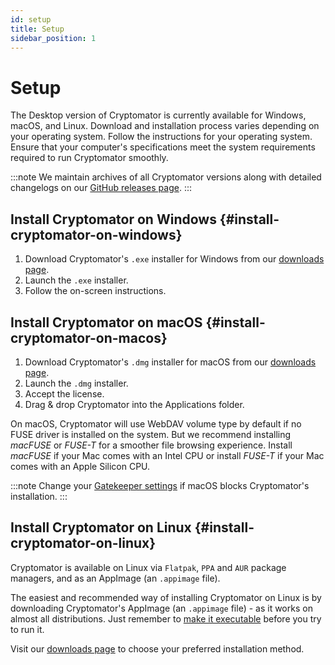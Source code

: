 ```yaml
---
id: setup
title: Setup
sidebar_position: 1
---
```


# Setup

The Desktop version of Cryptomator is currently available for Windows, macOS, and Linux. 
Download and installation process varies depending on your operating system. Follow the instructions for your operating system.
Ensure that your computer's specifications meet the system requirements required to run Cryptomator smoothly.

:::note
We maintain archives of all Cryptomator versions along with detailed changelogs on our [GitHub releases page](https://github.com/cryptomator/cryptomator/releases).
:::

## Install Cryptomator on Windows {#install-cryptomator-on-windows}

1. Download Cryptomator's `.exe` installer for Windows from our [downloads page](https://cryptomator.org/downloads/#win).
2. Launch the `.exe` installer.
3. Follow the on-screen instructions.

## Install Cryptomator on macOS {#install-cryptomator-on-macos}

1. Download Cryptomator's `.dmg` installer for macOS from our [downloads page](https://cryptomator.org/downloads/#mac).
2. Launch the `.dmg` installer.
3. Accept the license.
4. Drag & drop Cryptomator into the Applications folder.

On macOS, Cryptomator will use WebDAV volume type by default if no FUSE driver is installed on the system. But we recommend installing *macFUSE* or *FUSE-T* for a smoother file browsing experience.
Install *macFUSE* if your Mac comes with an Intel CPU or install *FUSE-T* if your Mac comes with an Apple Silicon CPU.

:::note
Change your [Gatekeeper settings](https://support.apple.com/HT202491) if macOS blocks Cryptomator's installation.
:::

## Install Cryptomator on Linux {#install-cryptomator-on-linux}

Cryptomator is available on Linux via `Flatpak`, `PPA` and `AUR` package managers, and as an AppImage (an `.appimage` file).

The easiest and recommended way of installing Cryptomator on Linux is by downloading Cryptomator's AppImage (an `.appimage` file) - as it works on almost all distributions. 
Just remember to [make it executable](https://docs.appimage.org/user-guide/run-appimages.html#running-appimages) before you try to run it.

Visit our [downloads page](https://cryptomator.org/downloads/#linux) to choose your preferred installation method.
